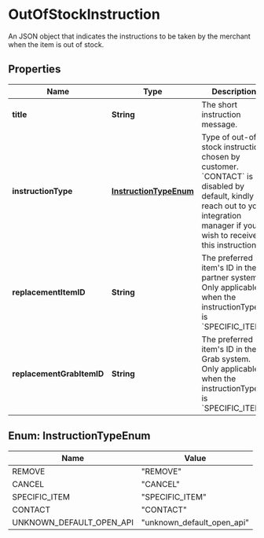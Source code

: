 

# OutOfStockInstruction

An JSON object that indicates the instructions to be taken by the merchant when the item is out of stock.

## Properties

| Name | Type | Description | Notes |
|------------ | ------------- | ------------- | -------------|
|**title** | **String** | The short instruction message. |  [optional] |
|**instructionType** | [**InstructionTypeEnum**](#InstructionTypeEnum) | Type of out-of-stock instruction chosen by customer. &#x60;CONTACT&#x60; is disabled by default, kindly reach out to your integration manager if you wish to receive this instruction. |  [optional] |
|**replacementItemID** | **String** | The preferred item&#39;s ID in the partner system. Only applicable when the instructionType is &#x60;SPECIFIC_ITEM&#x60;. |  [optional] |
|**replacementGrabItemID** | **String** | The preferred item&#39;s ID in the Grab system. Only applicable when the instructionType is &#x60;SPECIFIC_ITEM&#x60;. |  [optional] |



## Enum: InstructionTypeEnum

| Name | Value |
|---- | -----|
| REMOVE | &quot;REMOVE&quot; |
| CANCEL | &quot;CANCEL&quot; |
| SPECIFIC_ITEM | &quot;SPECIFIC_ITEM&quot; |
| CONTACT | &quot;CONTACT&quot; |
| UNKNOWN_DEFAULT_OPEN_API | &quot;unknown_default_open_api&quot; |




